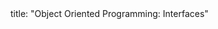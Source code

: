 <frontmatter>
title: "Object Oriented Programming: Interfaces"
</frontmatter>

<include src="unit-inPage-asFlat.md" boilerplate />